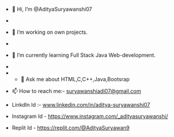 - 👋 Hi, I’m @AdityaSuryawanshi07
- 
- 🔭  I’m working on own projects.
- 
- 🌱 I’m currently learning Full Stack Java Web-development.
-
- - 💞️  Ask me about HTML,C,C++,Java,Bootsrap

- 📫 How to reach me:- suryawanshiadi07@gmail.com

- LinkdIn Id :- www.linkedin.com/in/aditya-suryawanshi07

- Instagram Id - https://www.instagram.com/_adityasuryawanshi/

- Replit Id - https://replit.com/@AdityaSuryawan9

<!---
AdityaSuryawanshi07/AdityaSuryawanshi07 is a ✨ special ✨ repository because its `README.md` (this file) appears on your GitHub profile.
You can click the Preview link to take a look at your changes.
--->
